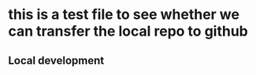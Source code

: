 # this is a test file to see whether we can transfer the local repo to github 


##  Local development